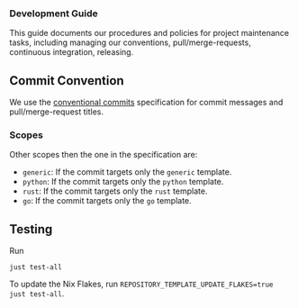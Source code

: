 ### Development Guide

This guide documents our procedures and policies for project maintenance tasks,
including managing our conventions, pull/merge-requests, continuous integration,
releasing.

## Commit Convention

We use the
[conventional commits](https://www.conventionalcommits.org/en/v1.0.0/)
specification for commit messages and pull/merge-request titles.

### Scopes

Other scopes then the one in the specification are:

- `generic`: If the commit targets only the `generic` template.
- `python`: If the commit targets only the `python` template.
- `rust`: If the commit targets only the `rust` template.
- `go`: If the commit targets only the `go` template.

## Testing

Run

```shell
just test-all
```

To update the Nix Flakes, run
`REPOSITORY_TEMPLATE_UPDATE_FLAKES=true just test-all`.
